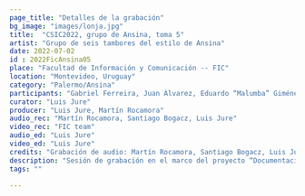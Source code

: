 ```yaml
---
page_title: "Detalles de la grabación"
bg_image: "images/lonja.jpg"
title:  "CSIC2022, grupo de Ansina, toma 5"  
artist: "Grupo de seis tambores del estilo de Ansina"  
date: 2022-07-02
id : 2022FicAnsina05
place: "Facultad de Información y Comunicación -- FIC"  
location: "Montevideo, Uruguay"  
category: "Palermo/Ansina"  
participants: "Gabriel Ferreira, Juan Álvarez, Eduardo “Malumba” Giménez, Juan “Juancho” Quintana, Julio Magariños, Alfredo “Tarta” Ferreira"  
curator: "Luis Jure"  
producer: "Luis Jure, Martín Rocamora"  
audio_rec: "Martín Rocamora, Santiago Bogacz, Luis Jure"  
video_rec: "FIC team"  
audio_ed: "Luis Jure"  
video_ed: "Luis Jure"  
credits: "Grabación de audio: Martín Rocamora, Santiago Bogacz, Luis Jure  \n Cámaras: Equipo FIC  \n Edición de audio y video: Luis Jure"  
description: "Sesión de grabación en el marco del proyecto “Documentacion y análisis del candombe uruguayo” dirigido por Luis Jure y Martín Rocamora, con financiación de la CSIC, agencia de investigación de la Universidad de la República. La sesión se realizó en colaboración con la FIC."  
tags: ""  

---
```

